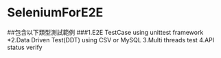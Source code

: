 # SeleniumForE2E
##包含以下類型測試範例
###1.E2E TestCase using unittest framework
*2.Data Driven Test(DDT) using CSV or MySQL
3.Multi threads test
4.API status verify
